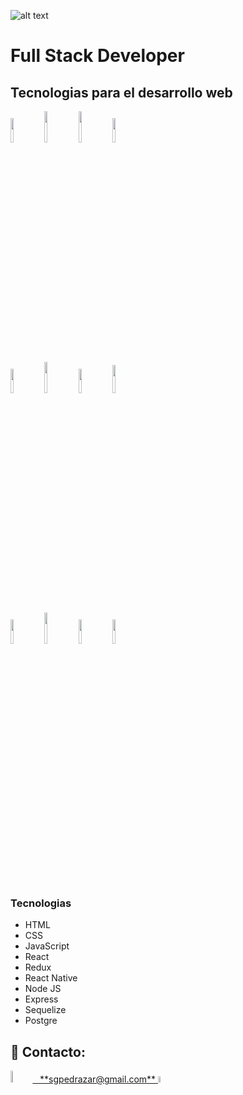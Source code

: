 ![alt text](https://lh4.googleusercontent.com/x_c61lisXjPysBmYL-onW-JtsIge1g5YnA_1pknEwRWzpUzlAMEqshXksPRb9tVBpum3kLXL-Q_Gk30xC_27GYZZw86Imnf9fdFZjPbnYmHlvumFzI_rmndBh7GPWpj3wKcDdckG)
# Full Stack Developer

## Tecnologias para el desarrollo web

<p>
  <code><img width="10%" src="https://www.vectorlogo.zone/logos/w3_html5/w3_html5-ar21.svg"></code>
  <code><img width="10%" height="50px" src="https://github.com/WanCirone/wancirone/blob/main/logos/1200px-Devicon-css3-plain.svg.png"></code>
  <code><img width="10%" height="50px" src="https://github.com/WanCirone/wancirone/blob/main/logos/javascript-1.svg"></code>
  <code><img width="10%" src="https://www.vectorlogo.zone/logos/git-scm/git-scm-ar21.svg"></code>
   <br />
  <code><img width="10%" src="https://www.vectorlogo.zone/logos/getbootstrap/getbootstrap-ar21.svg"></code>
  <code><img width="10%" height="50px" src="https://github.com/WanCirone/wancirone/blob/main/logos/material-ui-1.svg"></code>
  <code><img width="10%" src="https://www.vectorlogo.zone/logos/reactjs/reactjs-ar21.svg"></code>
  <code><img width="10%" height="45" src="https://cdn.worldvectorlogo.com/logos/redux.svg"></code>
   <br />
  <code><img width="10%" src="https://www.vectorlogo.zone/logos/nodejs/nodejs-ar21.svg"></code>
  <code><img  width="10%" height="50px" src="https://github.com/WanCirone/wancirone/blob/main/logos/expressjs.svg"></code>
  <code><img width="10%" src="https://www.vectorlogo.zone/logos/postgresql/postgresql-ar21.svg"></code>
  <code><img width="10%" src="https://www.vectorlogo.zone/logos/sequelizejs/sequelizejs-ar21.svg"></code>
  <br />
</p>

&nbsp;

### Tecnologias

- HTML
- CSS
- JavaScript
- React
- Redux
- React Native
- Node JS
- Express
- Sequelize
- Postgre


## :paperclip: Contacto:
<span >
<a href="https://www.linkedin.com/in/gpedrazafullstack/" ><img width="7%" src="https://img2.freepng.es/20180320/kgq/kisspng-linkedin-logo-computer-icons-business-symbol-linkedin-icon-5ab176563be596.8497903315215796062453.jpg"> &nbsp;
  **sgpedrazar@gmail.com**
<a href="mailto:sgpedrazar@gmail.com" ><img width="5%" src="https://w7.pngwing.com/pngs/653/509/png-transparent-gmail-icon-triangle-text-brand-communication-gmail-angle-text-rectangle-thumbnail.png">
</span>
